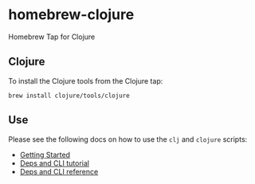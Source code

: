 homebrew-clojure
================

Homebrew Tap for Clojure

## Clojure

To install the Clojure tools from the Clojure tap:

```
brew install clojure/tools/clojure
```

## Use

Please see the following docs on how to use the `clj` and `clojure` scripts:

* [Getting Started](https://clojure.org/guides/getting_started)
* [Deps and CLI tutorial](https://clojure.org/guides/deps_and_cli)
* [Deps and CLI reference](https://clojure.org/reference/deps_and_cli)

